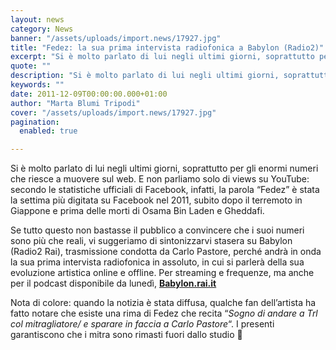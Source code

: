 ```yaml
---
layout: news
category: News
banner: "/assets/uploads/import.news/17927.jpg"
title: "Fedez: la sua prima intervista radiofonica a Babylon (Radio2)"
excerpt: "Si è molto parlato di lui negli ultimi giorni, soprattutto per gli enormi numeri che riesce a muovere sul web. E non parliamo solo di views su YouTube: secondo le statistiche ufficiali di Facebook, infatti, la parola “Fedez” è stata la settima più digitata su Facebook nel 2011, subito dopo il terremoto in Giappone e [&hellip"
quote: ""
description: "Si è molto parlato di lui negli ultimi giorni, soprattutto per gli enormi numeri che riesce a muovere sul web. E non parliamo solo di views su YouTube: secondo le statistiche ufficiali di Facebook, infatti, la parola “Fedez” è stata la settima più digitata su Facebook nel 2011, subito dopo il terremoto in Giappone e [&hellip"
keywords: ""
date: 2011-12-09T00:00:00.000+01:00
author: "Marta Blumi Tripodi"
cover: "/assets/uploads/import.news/17927.jpg"
pagination:
  enabled: true

---
```


Si è molto parlato di lui negli ultimi giorni, soprattutto per gli enormi numeri che riesce a muovere sul web. E non parliamo solo di views su YouTube: secondo le statistiche ufficiali di Facebook, infatti, la parola “Fedez” è stata la settima più digitata su Facebook nel 2011, subito dopo il terremoto in Giappone e prima delle morti di Osama Bin Laden e Gheddafi.

Se tutto questo non bastasse il pubblico a convincere che i suoi numeri sono più che reali, vi suggeriamo di sintonizzarvi stasera su Babylon (Radio2 Rai), trasmissione condotta da Carlo Pastore, perché andrà in onda la sua prima intervista radiofonica in assoluto, in cui si parlerà della sua evoluzione artistica online e offline. Per streaming e frequenze, ma anche per il podcast disponibile da lunedì, [**Babylon.rai.it** ](http://babylon.rai.it "http://babylon.rai.it")

Nota di colore: quando la notizia è stata diffusa, qualche fan dell’artista ha fatto notare che esiste una rima di Fedez che recita “_Sogno di andare a Trl col mitragliatore/ e sparare in faccia a Carlo Pastore_“. I presenti garantiscono che i mitra sono rimasti fuori dallo studio 🙂